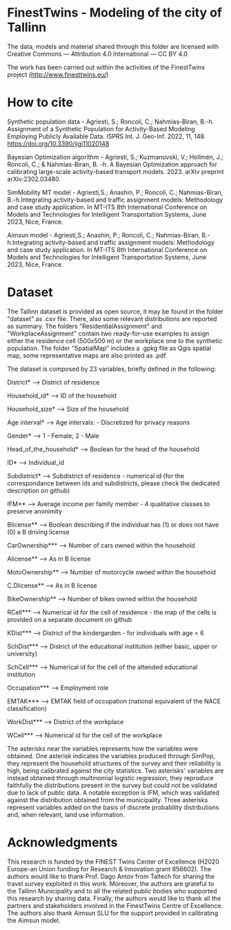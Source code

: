 # FinestTwins - Modeling of the city of Tallinn
The data, models and material shared through this folder are licensed with Creative Commons — Attribution 4.0 International — CC BY 4.0

The work has been carried out within the activities of the FinestTwins project (http://www.finesttwins.eu/)

# How to cite
Synthetic population data - Agriesti, S.; Roncoli, C.; Nahmias-Biran, B.-h. Assignment of a Synthetic Population for Activity-Based Modeling Employing Publicly Available Data. ISPRS Int. J. Geo-Inf. 2022, 11, 148. https://doi.org/10.3390/ijgi11020148

Bayesian Optimization algorithm - Agriesti, S.; Kuzmanovski, V.; Hollmén, J.; Roncoli, C.; & Nahmias-Biran, B. -h. A Bayesian Optimization approach for calibrating large-scale activity-based transport models. 2023. arXiv preprint arXiv:2302.03480.

SimMobility MT model - Agriesti,S.; Anashin, P.; Roncoli, C.; Nahmias-Biran, B.-h.Integrating activity-based and traffic assignment models: Methodology and case study application. In MT-ITS 8th International Conference on Models and Technologies for Intelligent Transportation Systems, June 2023, Nice, France.

Aimsun model - Agriesti,S.; Anashin, P.; Roncoli, C.; Nahmias-Biran, B.-h.Integrating activity-based and traffic assignment models: Methodology and case study application. In MT-ITS 8th International Conference on Models and Technologies for Intelligent Transportation Systems, June 2023, Nice, France.

# Dataset
The Tallinn dataset is provided as open source, it may be found in the folder "dataset" as .csv file. There, also some relevant distributions are reported as summary. The folders "ResidentialAssignment" and "WorkplaceAssignment" contain two ready-for-use examples to assign either the residence cell (500x500 m) or the workplace one to the synthetic population. The folder "SpatialMap" includes a .gpkg file as Qgis spatial map, some representative maps are also printed as .pdf.

The dataset is composed by 23 variables, briefly defined in the following:    

District* -->	District of residence

Household_id*	--> ID of the household

Household_size*	--> Size of the household

Age interval*	-->	Age intervals: - Discretized for privacy reasons

Gender*	-->	1 - Female; 2 - Male

Head_of_the_household*	-->	Boolean for the head of the household

ID*	-->	Individual_id

Subdistrict*	-->	Subdistrict of residence - numerical id (for the correspondance between ids and subdistricts, please check the dedicated description on github)

IFM**	-->	Average income per family member - 4 qualitative classes to preserve anonimity

Blicense**	-->	Boolean describing if the individual has (1) or does not have (0) a B driving license

CarOwnership***	-->	Number of cars owned within the household

Alicense**	-->	As in B license

MotoOwnership**	-->	Number of motorcycle owned within the household

C.Dlicense**	-->	As in B license

BikeOwnership**	-->	Number of bikes owned within the household

RCell***	-->	Numerical id for the cell of residence - the map of the cells is provided on a separate document on github

KDist***	-->	District of the kindergarden - for individuals with age < 6

SchDist***	-->	District of the educational institution (either basic, upper or university)

SchCell***	-->	Numerical id for the cell of the attended educational institution

Occupation***	-->	Employment role

EMTAK***	-->	EMTAK field of occupation (national equivalent of the NACE classification)

WorkDist***	-->	District of the workplace

WCell***	-->	Numerical id for the cell of the workplace

The asterisks near the variables represents how the variables were obtained. One asterisk indicates the variables produced through SimPop, they represent the household structures of the survey and their reliability is high, being calibrated against the city statistics. Two asterisks' variables are instead obtained through multinomial logistic regression, they reproduce faithfully the distributions present in the survey but could not be validated due to lack of public data. A notable exception is IFM, which was validated against the distribution obtained from the municipality. Three asterisks represent variables added on the basis of discrete probability distributions and, when relevant, land use information.


# Acknowledgments 
This research is funded by the FINEST Twins Center of Excellence (H2020 Europe-an Union funding for Research & Innovation grant 856602). 
The authors would like to thank Prof. Dago Antov from Taltech for sharing the travel survey exploited in this work. Moreover, the authors are grateful to the Tallinn Municipality and to all the related public bodies who supported this research by sharing data. Finally, the authors would like to thank all the partners and stakeholders involved in the FinestTwins Centre of Excellence. The authors also thank Aimsun SLU for the support provided in calibrating the Aimsun model.
